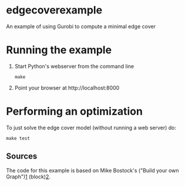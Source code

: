 # edgecoverexample
An example of using Gurobi to compute a minimal edge cover


# Running the example

1. Start Python's webserver from the command line
    ```
    make
    ```

2. Point your browser at http://localhost:8000


# Performing an optimization

To just solve the edge cover model (without running a web server) do:

```
make test
```

## Sources

The code for this example is based on Mike Bostock's ("Build your own Graph")[1] (block)[2].

[1]: http://bl.ocks.org/mbostock/929623
[2]: http://bl.ocks.org/mbostock